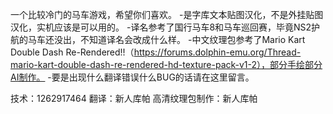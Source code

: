 一个比较冷门的马车游戏，希望你们喜欢。
  -是字库文本贴图汉化，不是外挂贴图汉化，实机应该是可以用的。
  -译名参考了国行马车8和马车巡回赛，毕竟NS2护航的马车还没出，不知道译名会改成什么样。
  -中文纹理包参考了Mario Kart Double Dash Re-Rendered!!（https://forums.dolphin-emu.org/Thread-mario-kart-double-dash-re-rendered-hd-texture-pack-v1-2），部分手绘部分AI制作。
  -要是出现什么翻译错误什么BUG的话请在这里留言。

技术：1262917464
翻译：新人库帕
高清纹理包制作：新人库帕

